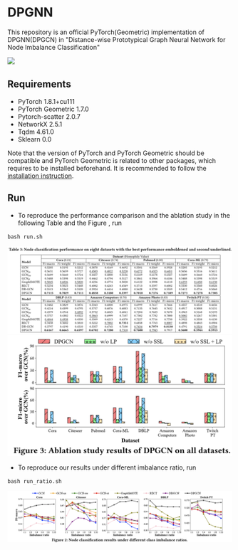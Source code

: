 # DPGNN
This repository is an official PyTorch(Geometric) implementation of DPGNN(DPGCN) in "Distance-wise Prototypical Graph Neural Network for Node Imbalance Classification"

![](./image/Framewok.png)


## Requirements
* PyTorch 1.8.1+cu111
* PyTorch Geometric 1.7.0
* Pytorch-scatter 2.0.7
* NetworkX 2.5.1
* Tqdm 4.61.0
* Sklearn 0.0

Note that the version of PyTorch and PyTorch Geometric should be compatible and PyTorch Geometric is related to other packages, which requires to be installed beforehand. It is recommended to follow the [installation instruction](https://pytorch-geometric.readthedocs.io/en/latest/notes/installation.html#).

## Run
* To reproduce the performance comparison and the ablation study in the following Table and the Figure , run
```linux
bash run.sh
```
![](./image/table.png)
![](./image/ablation.png)


* To reproduce our results under different imbalance ratio, run
```linux
bash run_ratio.sh
```
![](./image/ratio.png)
